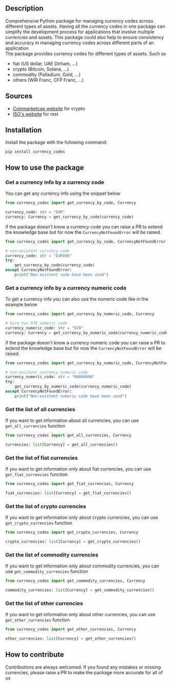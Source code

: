 ## Description
Comprehensive Python package for managing currency codes across different types of assets. Having all the currency codes in one package can simplify the development process for applications that involve multiple currencies and assets. This package could also help to ensure consistency and accuracy in managing currency codes across different parts of an application  
The package provides currency codes for different types of assets. Such as 
- fiat (US dollar, UAE Dirham, ...)
- crypto (Bitcoin, Solana, ...)
- commodity (Palladium, Gold, ...)
- others (WIR Franc, CFP Franc, ...) 

## Sources
 - [Coinmarketcap website](https://coinmarketcap.com) for crypto
 - [ISO's website](https://www.iso.org/iso-4217-currency-codes.html) for rest

## Installation
Install the package with the following command:
```shell
pip install currency_codes
```

## How to use the package
### Get a currency info by a currency code
You can get any currency info using the snippet below
```python
from currency_codes import get_currency_by_code, Currency

currency_code: str = "EUR"
currency: Currency = get_currency_by_code(currency_code)
```
if the package doesn't know a currency code you can raise a PR to extend the knowledge base but for now the `CurrencyNotFoundError` will be raised.

```python
from currency_codes import get_currency_by_code, CurrencyNotFoundError

# non-existent currency code
currency_code: str = "EUR000"
try:
    get_currency_by_code(currency_code)
except CurrencyNotFoundError:
    print("Non-existent code have been used")
```


### Get a currency info by a currency numeric code
To get a currency info you can also use the numeric code like in the example below
```python
from currency_codes import get_currency_by_numeric_code, Currency

# Euro has 978 numeric code
currency_numeric_code: str = "978"
currency: Currency = get_currency_by_numeric_code(currency_numeric_code)
```
if the package doesn't know a currency numeric code you can raise a PR to extend the knowledge base but for now the `CurrencyNotFoundError` will be raised.

```python
from currency_codes import get_currency_by_numeric_code, CurrencyNotFoundError

# non-existent currency numeric code
currency_numeric_code: str = "00000000"
try:
    get_currency_by_numeric_code(currency_numeric_code)
except CurrencyNotFoundError:
    print("Non-existent numeric code have been used")
```


### Get the list of all currencies
If you want to get information about all currencies, you can use `get_all_currencies` function
```python
from currency_codes import get_all_currencies, Currency

currencies: list[Currency] = get_all_currencies()
```

### Get the list of fiat currencies
If you want to get information only about fiat currencies, you can use `get_fiat_currencies` function
```python
from currency_codes import get_fiat_currencies, Currency

fiat_currencies: list[Currency] = get_fiat_currencies()
```

### Get the list of crypto currencies
If you want to get information only about crypto currencies, you can use `get_crypto_currencies` function
```python
from currency_codes import get_crypto_currencies, Currency

crypto_currencies: list[Currency] = get_crypto_currencies()
```

### Get the list of commodity currencies
If you want to get information only about commodity currencies, you can use `get_commodity_currencies` function
```python
from currency_codes import get_commodity_currencies, Currency

commodity_currencies: list[Currency] = get_commodity_currencies()
```

### Get the list of other currencies
If you want to get information only about other currencies, you can use `get_other_currencies` function
```python
from currency_codes import get_other_currencies, Currency

other_currencies: list[Currency] = get_other_currencies()
```

## How to contribute
Contributions are always welcomed. If you found any mistakes or missing currencies, please raise a PR to make the package more accurate for all of us
